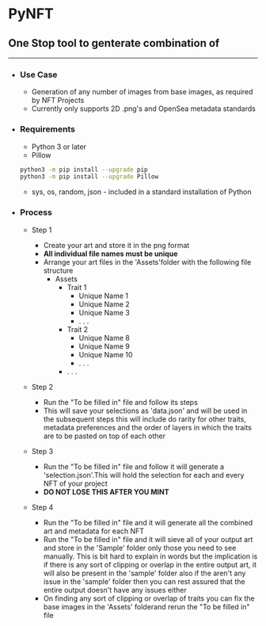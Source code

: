 
# PyNFT

## One Stop tool to genterate combination of

---

* ### Use Case

  * Generation of any number of images from base images, as required by NFT Projects
  * Currently only supports 2D .png's and OpenSea metadata standards

* ### Requirements

  * Python 3 or later
  * Pillow

  ```bash
  python3 -m pip install --upgrade pip
  python3 -m pip install --upgrade Pillow
  ```

  * sys, os, random, json - included in a standard installation of Python

* ### Process

  * Step 1

    * Create your art and store it in the png format
    * __All individual file names must be unique__
    * Arrange your art files in the 'Assets'folder with the following file structure
      * Assets
        * Trait 1
          * Unique Name 1
          * Unique Name 2
          * Unique Name 3
          * . . .
        * Trait 2
          * Unique Name 8
          * Unique Name 9
          * Unique Name 10
          * . . .
        * . . .

  * Step 2
    * Run the "To be filled in" file and follow its steps
    * This will save your selections as 'data.json' and will be used in the subsequent steps this will include do rarity for other traits, metadata preferences and the order of layers in which the traits are to be pasted on top of each other
  * Step 3
    * Run the "To be filled in" file and follow it will generate a 'selection.json'.This will hold the selection for each and every NFT of your project
    * __DO NOT LOSE THIS AFTER YOU MINT__

  * Step 4
    * Run the "To be filled in" file and it will generate all the combined art and metadata for each NFT
    * Run the "To be filled in" file and it will sieve all of your output art and store in the 'Sample' folder only those you need to see manually. This is bit hard to explain in words but the implication is if there is any sort of clipping or overlap in the entire output art, it will also be present in the 'sample' folder also if the aren't any issue in the 'sample' folder then you can rest assured that the entire output doesn't have any issues either
    * On finding any sort of clipping or overlap of traits you can fix the base images in the 'Assets' folderand rerun the "To be filled in" file
